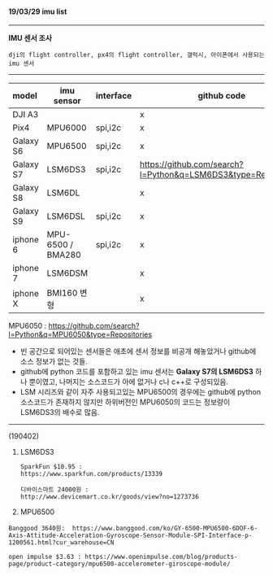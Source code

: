 #### 19/03/29 imu list

------

**IMU 센서 조사**

```
dji의 flight controller, px4의 flight controller, 갤럭시, 아이폰에서 사용되는 imu 센서
```



------

| model     | imu sensor        | interface | github code                                                  |
| :-------- | ----------------- | --------- | ------------------------------------------------------------ |
| DJI A3    |                   |           | x                                                            |
| Pix4      | MPU6000           | spi,i2c   | x                                                            |
| Galaxy S6 | MPU6500           | spi,i2c   | x                                                            |
| Galaxy S7 | LSM6DS3           | spi,i2c   | <https://github.com/search?l=Python&q=LSM6DS3&type=Repositories> |
| Galaxy S8 | LSM6DL            |           | x                                                            |
| Galaxy S9 | LSM6DSL           | spi,i2c   | x                                                            |
| iphone 6  | MPU-6500 / BMA280 | spi,i2c   | x                                                            |
| iphone 7  | LSM6DSM           |           | x                                                            |
| iphone X  | BMI160 변형       |           | x                                                            |

MPU6050 :   <https://github.com/search?l=Python&q=MPU6050&type=Repositories>



- 빈 공간으로 되어있는 센서들은 애초에 센서 정보를 비공개 해놓았거나 github에 소스 정보가 없는 것들.
- github에 python 코드를 포함하고 있는 imu 센서는 **Galaxy S7의 LSM6DS3** 하나 뿐이였고,  나머지는 소스코드가 아에 없거나 c나 c++로 구성되있음.
- LSM 시리즈와 같이 자주 사용되고있는 MPU6500의 경우에는 github에 python 소스코드가 존재하지 않지만 하위버전인 MPU6050의 코드는 정보량이 LSM6DS3의 배수로 많음.  



------

(190402)

1. LSM6DS3

   ```
   SparkFun $10.95 : 
   https://www.sparkfun.com/products/13339
   
   디바이스마트 24000원 : 
   http://www.devicemart.co.kr/goods/view?no=1273736
   ```

2.  MPU6500

   ```
   Banggood 3640원:  https://www.banggood.com/ko/GY-6500-MPU6500-6DOF-6-Axis-Attitude-Acceleration-Gyroscope-Sensor-Module-SPI-Interface-p-1200561.html?cur_warehouse=CN
   
   open impulse $3.63 : https://www.openimpulse.com/blog/products-page/product-category/mpu6500-accelerometer-giroscope-module/
   ```

   
